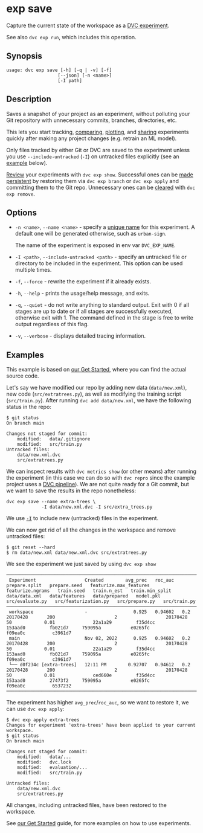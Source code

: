 # exp save

Capture the current state of the <abbr>workspace</abbr> as a [DVC experiment].

[dvc experiment]: /doc/user-guide/experiment-management

<admon type="info">

See also `dvc exp run`, which includes this operation.

</admon>

## Synopsis

```usage
usage: dvc exp save [-h] [-q | -v] [-f]
                   [--json] [-n <name>]
                   [-I path]
```

## Description

Saves a snapshot of your <abbr>project</abbr> as an <abbr>experiment</abbr>,
without polluting your Git repository with unnecessary commits, branches,
directories, etc.

This lets you start tracking, [comparing], [plotting], and [sharing] experiments
quickly after making any project changes (e.g. retrain an ML model).

[comparing]: /doc/user-guide/experiment-management/comparing-experiments
[plotting]: /doc/user-guide/experiment-management/visualizing-plots
[sharing]: /doc/user-guide/experiment-management/persisting-experiments

<admon type="tip">

Only files tracked by either Git or DVC are saved to the experiment unless you
use `--include-untracked` (`-I`) on untracked files explicitly (see an
[example](#examples) below).

</admon>

[Review] your experiments with `dvc exp show`. Successful ones can be [made
persistent] by restoring them via `dvc exp branch` or `dvc exp apply` and
committing them to the Git repo. Unnecessary ones can be [cleared] with
`dvc exp remove`.

[review]: /doc/user-guide/experiment-management/comparing-experiments
[made persistent]: /doc/user-guide/experiment-management/persisting-experiments
[cleared]: /doc/user-guide/experiment-management/cleaning-experiments

## Options

- `-n <name>`, `--name <name>` - specify a [unique name] for this experiment. A
  default one will be generated otherwise, such as `urban-sign`.

  <admon type="tip">

  The name of the experiment is exposed in env var `DVC_EXP_NAME`.

  </admon>

- `-I <path>`, `--include-untracked <path>` - specify an untracked file or
  directory to be included in the experiment. This option can be used multiple
  times.

- `-f`, `--force` - rewrite the experiment if it already exists.

- `-h`, `--help` - prints the usage/help message, and exits.

- `-q`, `--quiet` - do not write anything to standard output. Exit with 0 if all
  stages are up to date or if all stages are successfully executed, otherwise
  exit with 1. The command defined in the stage is free to write output
  regardless of this flag.

- `-v`, `--verbose` - displays detailed tracing information.

[unique name]:
  /doc/user-guide/experiment-management#how-does-dvc-track-experiments

## Examples

<admon type="info">

This example is based on [our Get Started], where you can find the actual source
code.

[our get started]: /doc/start/experiment-management/experiments

</admon>

Let's say we have modified our repo by adding new data (`data/new.xml`), new
code (`src/extratrees.py`), as well as modifying the training script
(`src/train.py`). After running `dvc add data/new.xml`, we have the following
status in the repo:

```cli
$ git status
On branch main

Changes not staged for commit:
	modified:   data/.gitignore
	modified:   src/train.py
Untracked files:
	data/new.xml.dvc
	src/extratrees.py
```

We can inspect results with `dvc metrics show` (or other means) after running
the experiment (in this case we can do so with `dvc repro` since the example
project uses a [DVC pipeline]). We are not quite ready for a Git commit, but we
want to save the results in the repo nonetheless:

```cli
dvc exp save --name extra-trees \
             -I data/new.xml.dvc -I src/extra_trees.py
```

[dvc pipeline]: /doc/user-guide/pipelines

<admon type="info">

We use [`-I`](#-I) to include new (untracked) files in the experiment.

</admon>

We can now get rid of all the changes in the <abbr>workspace</abbr> and remove
untracked files:

```cli
$ git reset --hard
$ rm data/new.xml data/new.xml.dvc src/extratrees.py
```

We see the experiment we just saved by using `dvc exp show`

```dvctable
────────────────────────────────────────────────────────────────────────────────────────────────────────────────────────────────────────────────────────────────────────────────────────────────────────────────────────────────────────────────────────────────────────────────────────────────────────────────────────────
 Experiment                  Created        avg_prec   roc_auc   prepare.split   prepare.seed   featurize.max_features   featurize.ngrams   train.seed   train.n_est   train.min_split   data/data.xml   data/features   data/prepared   model.pkl   src/evaluate.py   src/featurization.py   src/prepare.py   src/train.py
────────────────────────────────────────────────────────────────────────────────────────────────────────────────────────────────────────────────────────────────────────────────────────────────────────────────────────────────────────────────────────────────────────────────────────────────────────────────────────────
 workspace                   -                 0.925   0.94602   0.2             20170428       200                      2                  20170428     50            0.01              22a1a29         f35d4cc         153aad0         fb021d7     759095a           e0265fc                f09ea0c          c3961d7
 main                        Nov 02, 2022      0.925   0.94602   0.2             20170428       200                      2                  20170428     50            0.01              22a1a29         f35d4cc         153aad0         fb021d7     759095a           e0265fc                f09ea0c          c3961d7
 └── d0f234c [extra-trees]   12:11 PM        0.92707   0.94612   0.2             20170428       200                      2                  20170428     50            0.01              ced660e         f35d4cc         153aad0         27473f2     759095a           e0265fc                f09ea0c          6537232
────────────────────────────────────────────────────────────────────────────────────────────────────────────────────────────────────────────────────────────────────────────────────────────────────────────────────────────────────────────────────────────────────────────────────────────────────────────────────────────
```

The experiment has higher `avg_prec`/`roc_auc`, so we want to restore it, we can
use `dvc exp apply`:

```cli
$ dvc exp apply extra-trees
Changes for experiment 'extra-trees' have been applied to your current workspace.
$ git status
On branch main

Changes not staged for commit:
	modified:   data/...
	modified:   dvc.lock
	modified:   evaluation/...
	modified:   src/train.py

Untracked files:
	data/new.xml.dvc
	src/extratrees.py
```

All changes, including untracked files, have been restored to the workspace.

<admon type="info">

See [our Get Started] guide, for more examples on how to use experiments.

</admon>
